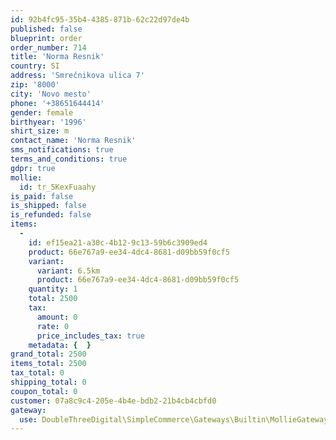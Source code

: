```yaml
---
id: 92b4fc95-35b4-4385-871b-62c22d97de4b
published: false
blueprint: order
order_number: 714
title: 'Norma Resnik'
country: SI
address: 'Smrečnikova ulica 7'
zip: '8000'
city: 'Novo mesto'
phone: '+38651644414'
gender: female
birthyear: '1996'
shirt_size: m
contact_name: 'Norma Resnik'
sms_notifications: true
terms_and_conditions: true
gdpr: true
mollie:
  id: tr_5KexFuaahy
is_paid: false
is_shipped: false
is_refunded: false
items:
  -
    id: ef15ea21-a30c-4b12-9c13-59b6c3909ed4
    product: 66e767a9-ee34-4dc4-8681-d09bb59f0cf5
    variant:
      variant: 6.5km
      product: 66e767a9-ee34-4dc4-8681-d09bb59f0cf5
    quantity: 1
    total: 2500
    tax:
      amount: 0
      rate: 0
      price_includes_tax: true
    metadata: {  }
grand_total: 2500
items_total: 2500
tax_total: 0
shipping_total: 0
coupon_total: 0
customer: 07a8c9c4-205e-4b4e-bdb2-21b4cb4cbfd0
gateway:
  use: DoubleThreeDigital\SimpleCommerce\Gateways\Builtin\MollieGateway
---
```


